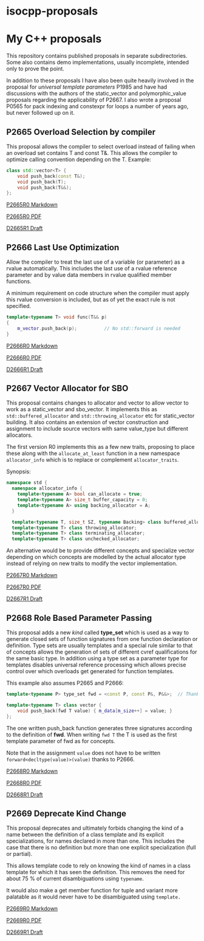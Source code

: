 # isocpp-proposals

# My C++ proposals

This repository contains published proposals in separate subdirectories. Some also contains demo implementations, usually
incomplete, intended only to prove the point.

In addition to these proposals I have also been quite heavily involved in the proposal for *universal template parameters* P1985 and have had discussions with the authors of the static_vector and polymorphic_value proposals regarding the applicability of P2667. I also wrote a proposal P0565 for pack indexing and constexpr for loops a number of years ago, but never followed up on it.

## P2665 Overload Selection by compiler

This proposal allows the compiler to select overload instead of failing when an overload set contains T and const T&. This
allows the compiler to optimize calling convention depending on the T. Example:

```C++
class std::vector<T> {
    void push_back(const T&);
    void push_back(T);
    void push_back(T&&);
};
```

[P2665R0 Markdown](P2665-OverloadSelection/Published/P2665R0.md)

[P2665R0 PDF](P2665-OverloadSelection/Published/P2665R0.pdf)

[D2665R1 Draft](P2665-OverloadSelection/D2665R1.md)

## P2666 Last Use Optimization

Allow the compiler to treat the last use of a variable (or parameter) as a rvalue automatically. This includes the last use of a rvalue reference parameter and by value data members in rvalue qualified member functions.

A minimum requirement on code structure when the compiler must apply this rvalue conversion is included, but as of yet the exact rule is not specified.

```C++
template<typename T> void func(T&& p)
{
	m_vector.push_back(p);			// No std::forward is needed
}
```

[P2666R0 Markdown](P2666-LastUseOptimization/Published/P2666R0.md)

[P2666R0 PDF](P2666-LastUseOptimization/Published/P2666R0.pdf)

[D2666R1 Draft](P2666-LastUseOptimization/D2666R1.md)

## P2667 Vector Allocator for SBO

This proposal contains changes to allocator and vector to allow vector to work as a static_vector and sbo_vector. It implements this as `std::buffered_allocator` and `std::throwing_allocator` etc for static_vector building. It also contains an extension of vector construction and assignment to include source vectors with same value_type but different allocators.

The first version R0 implements this as a few new traits, proposing to place these along with the `allocate_at_least` function in a new namespace `allocator_info` which is to replace or complement `allocator_traits`.

Synopsis:

```C++
namespace std {
  namespace allocator_info {
    template<typename A> bool can_allocate = true;
    template<typename A> size_t buffer_capacity = 0;
    template<typename A> using backing_allocator = A;
  }

  template<typename T, size_t SZ, typename Backing> class buffered_allocator;
  template<typename T> class throwing_allocator;
  template<typename T> class terminating_allocator;
  template<typename T> class unchecked_allocator;
```

An alternative would be to provide different concepts and specialize vector depending on which concepts are modelled by the actual allocator type instead of relying on new traits to modify the vector implementation.

[P2667R0 Markdown](P2667-VectorAllocatorForSBO/Published/P2667R0.md)

[P2667R0 PDF](P2667-VectorAllocatorForSBO/Published/P2667R0.pdf)

[D2667R1 Draft](P2667-VectorAllocatorForSBO/D2667R1.md)

## P2668 Role Based Parameter Passing

This proposal adds a new *kind* called **type_set** which is used as a way to generate closed sets of function signatures from one function declaration or definition. Type sets are usually templates and a special rule similar to that of concepts allows the generation of sets of different cvref qualifications for the same basic type. In addition using a type set as a parameter type for templates disables universal reference processing which allows precise control over which overloads get generated for function templates.

This example also assumes P2665 and P2666:

```C++
template<typename P> type_set fwd = <const P, const P&, P&&>;  // Thanks to P2665

template<typename T> class vector {
    void push_back(fwd T value) { m_data[m_size++] = value; }
};
```

The one written push_back function generates three signatures according to the definition of **fwd**. When writing `fwd T` the T is used as the first template parameter of fwd as for concepts.

Note that in the assignment `value` does not have to be written `forward<decltype(value)>(value)` thanks to P2666.

[P2668R0 Markdown](P2668-RoleBasedParameterPassing/Published/P2668R0.md)

[P2668R0 PDF](P2668-RoleBasedParameterPassing/Published/P2668R0.pdf)

[D2668R1 Draft](P2668-RoleBasedParameterPassing/D2668R1.md)

## P2669 Deprecate Kind Change

This proposal deprecates and ultimately forbids changing the kind of a name between the definition of a class template and its explicit specializations, for names declared in more than one. This includes the case that there is no definition but more than one explicit specialization (full or partial).

This allows template code to rely on knowing the kind of names in a class template for which it has seen the definition. This removes the need for about 75 % of current disambiguations using `typename`.

It would also make a get member function for tuple and variant more palatable as it would never have to be disambiguated using `template.`

[P2669R0 Markdown](P2669-DeprecateKindChange/Published/P2669R0.md)

[P2669R0 PDF](P2669-DeprecateKindChange/Published/P2669R0.pdf)

[D2669R1 Draft](P2669-DeprecateKindChange/D2669R1.md)

## 
